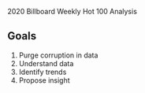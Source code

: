 2020 Billboard Weekly Hot 100 Analysis

## Goals
1. Purge corruption in data
2. Understand data
3. Identify trends
4. Propose insight
